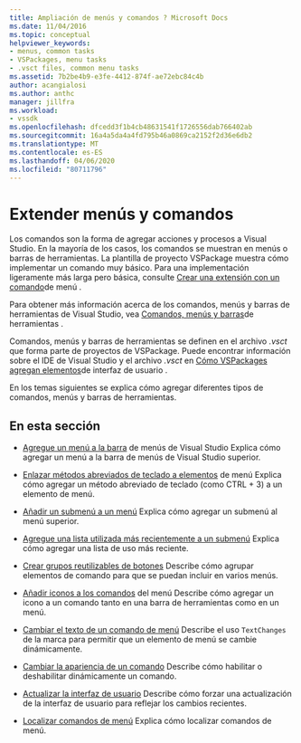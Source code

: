 ```yaml
---
title: Ampliación de menús y comandos ? Microsoft Docs
ms.date: 11/04/2016
ms.topic: conceptual
helpviewer_keywords:
- menus, common tasks
- VSPackages, menu tasks
- .vsct files, common menu tasks
ms.assetid: 7b2be4b9-e3fe-4412-874f-ae72ebc84c4b
author: acangialosi
ms.author: anthc
manager: jillfra
ms.workload:
- vssdk
ms.openlocfilehash: dfcedd3f1b4cb48631541f1726556dab766402ab
ms.sourcegitcommit: 16a4a5da4a4fd795b46a0869ca2152f2d36e6db2
ms.translationtype: MT
ms.contentlocale: es-ES
ms.lasthandoff: 04/06/2020
ms.locfileid: "80711796"
---
```

# <a name="extend-menus-and-commands"></a>Extender menús y comandos
Los comandos son la forma de agregar acciones y procesos a Visual Studio. En la mayoría de los casos, los comandos se muestran en menús o barras de herramientas. La plantilla de proyecto VSPackage muestra cómo implementar un comando muy básico. Para una implementación ligeramente más larga pero básica, consulte [Crear una extensión con un comando](../extensibility/creating-an-extension-with-a-menu-command.md)de menú .

 Para obtener más información acerca de los comandos, menús y barras de herramientas de Visual Studio, vea [Comandos, menús y barras](../extensibility/internals/commands-menus-and-toolbars.md)de herramientas .

 Comandos, menús y barras de herramientas se definen en el archivo *.vsct* que forma parte de proyectos de VSPackage. Puede encontrar información sobre el IDE de Visual Studio y el archivo *.vsct* en [Cómo VSPackages agregan elementos](../extensibility/internals/how-vspackages-add-user-interface-elements.md)de interfaz de usuario .

 En los temas siguientes se explica cómo agregar diferentes tipos de comandos, menús y barras de herramientas.

## <a name="in-this-section"></a>En esta sección
- [Agregue un menú a la barra](../extensibility/adding-a-menu-to-the-visual-studio-menu-bar.md) de menús de Visual Studio Explica cómo agregar un menú a la barra de menús de Visual Studio superior.

- [Enlazar métodos abreviados de teclado a elementos](../extensibility/binding-keyboard-shortcuts-to-menu-items.md) de menú Explica cómo agregar un método abreviado de teclado (como CTRL + 3) a un elemento de menú.

- [Añadir un submenú a un menú](../extensibility/adding-a-submenu-to-a-menu.md) Explica cómo agregar un submenú al menú superior.

- [Agregue una lista utilizada más recientemente a un submenú](../extensibility/adding-a-most-recently-used-list-to-a-submenu.md) Explica cómo agregar una lista de uso más reciente.

- [Crear grupos reutilizables de botones](../extensibility/creating-reusable-groups-of-buttons.md) Describe cómo agrupar elementos de comando para que se puedan incluir en varios menús.

- [Añadir iconos a los comandos](../extensibility/adding-icons-to-menu-commands.md) del menú Describe cómo agregar un icono a un comando tanto en una barra de herramientas como en un menú.

- [Cambiar el texto de un comando de menú](../extensibility/changing-the-text-of-a-menu-command.md) Describe el uso `TextChanges` de la marca para permitir que un elemento de menú se cambie dinámicamente.

- [Cambiar la apariencia de un comando](../extensibility/changing-the-appearance-of-a-command.md) Describe cómo habilitar o deshabilitar dinámicamente un comando.

- [Actualizar la interfaz de usuario](../extensibility/updating-the-user-interface.md) Describe cómo forzar una actualización de la interfaz de usuario para reflejar los cambios recientes.

- [Localizar comandos de menú](../extensibility/localizing-menu-commands.md) Explica cómo localizar comandos de menú.
